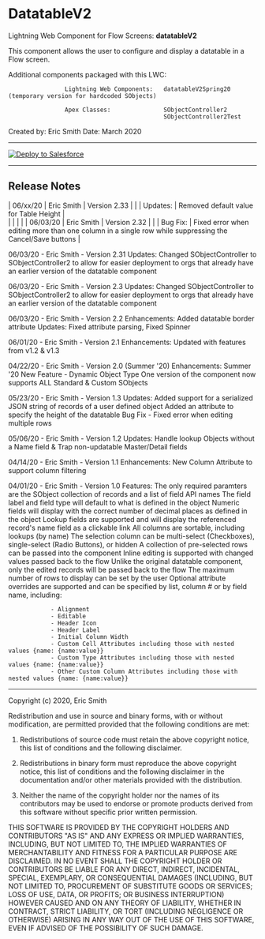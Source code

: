 # DatatableV2

Lightning Web Component for Flow Screens:       **datatableV2**

This component allows the user to configure and display a datatable in a Flow screen.

Additional components packaged with this LWC:

                    Lightning Web Components:   datatableV2Spring20 (temporary version for hardcoded SObjects)   

                    Apex Classes:               SObjectController2 
                                                SObjectController2Test
Created by:	Eric Smith
Date:		March 2020

---

<a href="https://githubsfdeploy.herokuapp.com">
  <img alt="Deploy to Salesforce"
       src="https://raw.githubusercontent.com/afawcett/githubsfdeploy/master/deploy.png">
</a>

---

## Release Notes

| 06/xx/20 |  Eric Smith |    Version 2.33 |
|        |  Updates:   |    Removed default value for Table Height   |                                             
| | | |
| 06/03/20 |  Eric Smith |    Version 2.32 |
|         |  Bug Fix:   |    Fixed error when editing more than one column in a single row while suppressing the Cancel/Save buttons |

06/03/20 -  Eric Smith -    Version 2.31
            Updates:        Changed SObjectController to SObjectController2 to allow for easier deployment to orgs 
                            that already have an earlier version of the datatable component    
                                                                                 
06/03/20 -  Eric Smith -    Version 2.3
            Updates:        Changed SObjectController to SObjectController2 to allow for easier deployment to orgs 
                            that already have an earlier version of the datatable component

06/03/20 -  Eric Smith -    Version 2.2 
            Enhancements:   Added datatable border attribute
            Updates:        Fixed attribute parsing, Fixed Spinner

06/01/20 -  Eric Smith -    Version 2.1 
            Enhancements:   Updated with features from v1.2 & v1.3                                                

04/22/20 -  Eric Smith -    Version 2.0 (Summer '20)
            Enhancements:   Summer '20 New Feature - Dynamic Object Type
                            One version of the component now supports ALL Standard & Custom SObjects

05/23/20 -  Eric Smith -    Version 1.3
            Updates:        Added support for a serialized JSON string of records of a user defined object
                            Added an attribute to specify the height of the datatable
                            Bug Fix - Fixed error when editing multiple rows           

05/06/20 -  Eric Smith -    Version 1.2
            Updates:        Handle lookup Objects without a Name field & 
                            Trap non-updatable Master/Detail fields

04/14/20 -  Eric Smith -    Version 1.1
            Enhancements:   New Column Attribute to support column filtering

04/01/20 -  Eric Smith -    Version 1.0
Features:   The only required paramters are the SObject collection of records and a list of field API names
            The field label and field type will default to what is defined in the object
            Numeric fields will display with the correct number of decimal places as defined in the object
            Lookup fields are supported and will display the referenced record's name field as a clickable link
            All columns are sortable, including lookups (by name)
            The selection column can be multi-select (Checkboxes), single-select (Radio Buttons), or hidden
            A collection of pre-selected rows can be passed into the component
            Inline editing is supported with changed values passed back to the flow
            Unlike the original datatable component, only the edited records will be passed back to the flow
            The maximum number of rows to display can be set by the user
            Optional attribute overrides are supported and can be specified by list, column # or by field name, including:

                - Alignment               
                - Editable
                - Header Icon
                - Header Label
                - Initial Column Width
                - Custom Cell Attributes including those with nested values {name: {name:value}}               
                - Custom Type Attributes including those with nested values {name: {name:value}}
                - Other Custom Column Attributes including those with nested values {name: {name:value}}

---

Copyright (c) 2020, Eric Smith

Redistribution and use in source and binary forms, with or without modification, are permitted provided 
that the following conditions are met:

1. Redistributions of source code must retain the above copyright notice, this list of conditions and the following disclaimer.

2. Redistributions in binary form must reproduce the above copyright notice, this list of conditions and the following disclaimer 
in the documentation and/or other materials provided with the distribution.

3. Neither the name of the copyright holder nor the names of its contributors may be used to endorse or promote products derived 
from this software without specific prior written permission.

THIS SOFTWARE IS PROVIDED BY THE COPYRIGHT HOLDERS AND CONTRIBUTORS "AS IS" AND ANY EXPRESS OR IMPLIED WARRANTIES, INCLUDING, 
BUT NOT LIMITED TO, THE IMPLIED WARRANTIES OF MERCHANTABILITY AND FITNESS FOR A PARTICULAR PURPOSE ARE DISCLAIMED. IN NO EVENT 
SHALL THE COPYRIGHT HOLDER OR CONTRIBUTORS BE LIABLE FOR ANY DIRECT, INDIRECT, INCIDENTAL, SPECIAL, EXEMPLARY, OR CONSEQUENTIAL 
DAMAGES (INCLUDING, BUT NOT LIMITED TO, PROCUREMENT OF SUBSTITUTE GOODS OR SERVICES; LOSS OF USE, DATA, OR PROFITS; OR BUSINESS 
INTERRUPTION) HOWEVER CAUSED AND ON ANY THEORY OF LIABILITY, WHETHER IN CONTRACT, STRICT LIABILITY, OR TORT (INCLUDING 
NEGLIGENCE OR OTHERWISE) ARISING IN ANY WAY OUT OF THE USE OF THIS SOFTWARE, EVEN IF ADVISED OF THE POSSIBILITY OF SUCH DAMAGE.